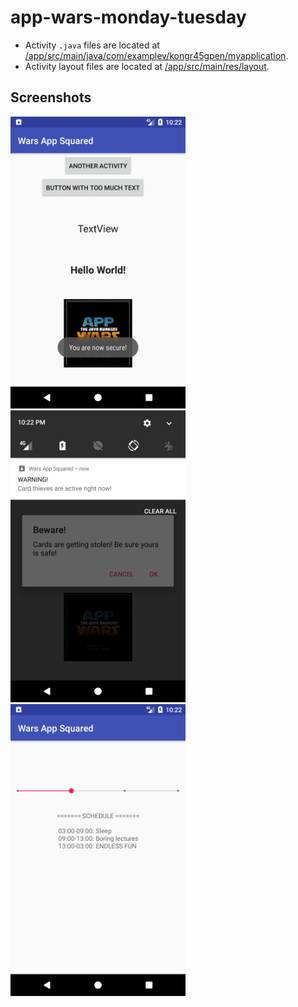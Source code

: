 # app-wars-monday-tuesday

* Activity `.java` files are located at [/app/src/main/java/com/examplev/kongr45gpen/myapplication](https://github.com/kongr45gpen/app-wars-monday-tuesday/tree/master/app/src/main/java/com/examplev/kongr45gpen/myapplication).
* Activity layout files are located at [/app/src/main/res/layout](https://github.com/kongr45gpen/app-wars-monday-tuesday/tree/master/app/src/main/res/layout).

## Screenshots

<a href="url"><img src="/screenshots/Screenshot_1.png" alt="Screenshot of the app's MainActivity, showing 2 buttons, 2 text boxes, an image and a notification on the bottom of the screen" title="MainActivity Screenshot" width="280" ></a>
<a href="url"><img src="/screenshots/Screenshot_2.png" alt="Screenshot of a notification on the top of the screen, and an alert dialog in the middle of the screen, both created by our app" title="App Notification Screenshot" width="280" ></a>
<a href="url"><img src="/screenshots/Screenshot_3.png" alt="Screenshot of the app's YesNameActivity, including a slider/selector, and a textbox with the rough schedule of one day" title="YesNameActivity Screenshot" width="280" ></a>
